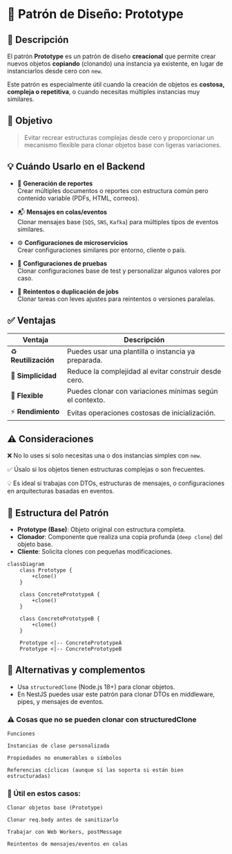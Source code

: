 # 🧬 Patrón de Diseño: Prototype

## 📖 Descripción

El patrón **Prototype** es un patrón de diseño **creacional** que permite crear nuevos objetos **copiando** (clonando) una instancia ya existente, en lugar de instanciarlos desde cero con `new`.

Este patrón es especialmente útil cuando la creación de objetos es **costosa, compleja o repetitiva**, o cuando necesitas múltiples instancias muy similares.

## 🎯 Objetivo

> Evitar recrear estructuras complejas desde cero y proporcionar un mecanismo flexible para clonar objetos base con ligeras variaciones.

## 💡 Cuándo Usarlo en el Backend

- 🧾 **Generación de reportes**  
  Crear múltiples documentos o reportes con estructura común pero contenido variable (PDFs, HTML, correos).

- 📬 **Mensajes en colas/eventos**  
  Clonar mensajes base (`SQS`, `SNS`, `Kafka`) para múltiples tipos de eventos similares.

- ⚙️ **Configuraciones de microservicios**  
  Crear configuraciones similares por entorno, cliente o país.

- 🧪 **Configuraciones de pruebas**  
  Clonar configuraciones base de test y personalizar algunos valores por caso.

- 🔁 **Reintentos o duplicación de jobs**  
  Clonar tareas con leves ajustes para reintentos o versiones paralelas.

## ✅ Ventajas

| Ventaja              | Descripción |
|----------------------|-------------|
| ♻️ **Reutilización** | Puedes usar una plantilla o instancia ya preparada. |
| 🧠 **Simplicidad** | Reduce la complejidad al evitar construir desde cero. |
| 🧩 **Flexible** | Puedes clonar con variaciones mínimas según el contexto. |
| ⚡ **Rendimiento** | Evitas operaciones costosas de inicialización. |

## ⚠️ Consideraciones

❌ No lo uses si solo necesitas una o dos instancias simples con `new`.

✅ Úsalo si los objetos tienen estructuras complejas o son frecuentes.

💡 Es ideal si trabajas con DTOs, estructuras de mensajes, o configuraciones en arquitecturas basadas en eventos.

## 🧱 Estructura del Patrón

- **Prototype (Base)**: Objeto original con estructura completa.
- **Clonador**: Componente que realiza una copia profunda (`deep clone`) del objeto base.
- **Cliente**: Solicita clones con pequeñas modificaciones.

```mermaid
classDiagram
    class Prototype {
        +clone()
    }

    class ConcretePrototypeA {
        +clone()
    }

    class ConcretePrototypeB {
        +clone()
    }

    Prototype <|-- ConcretePrototypeA
    Prototype <|-- ConcretePrototypeB
```

## 🧠 Alternativas y complementos

- Usa `structuredClone` (Node.js 18+) para clonar objetos.
- En NestJS puedes usar este patrón para clonar DTOs en middleware, pipes, y mensajes de eventos.

### ⚠️ Cosas que no se pueden clonar con structuredClone

    Funciones

    Instancias de clase personalizada

    Propiedades no enumerables o símbolos

    Referencias cíclicas (aunque sí las soporta si están bien estructuradas)

### 🧠 Útil en estos casos:

    Clonar objetos base (Prototype)

    Clonar req.body antes de sanitizarlo

    Trabajar con Web Workers, postMessage

    Reintentos de mensajes/eventos en colas